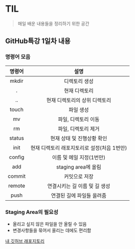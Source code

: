 # TIL
> 매일 배운 내용들을 정리하기 위한 공간

## GitHub특강 1일차 내용
### 명령어 모음
|명령어|설명|
|:---:|:---:|
|mkdir|디렉토리 생성|
|.|현재 디렉토리|
|..|현재 디렉토리의 상위 디렉토리|
|touch|파일 생성|
|mv|파일, 디렉토리 이동|
|rm|파일, 디렉토리 제거|
|status|현재 상태 및 진행상황 확인|
|init|현재 디렉토리 래포지토리로 설정(처음 1번만)|
|config|이름 및 메일 지정(1번만)|
|add|staging area에 올림|
|commit|커밋으로 저장|
|remote|연결시키는 길 이름 및 길 생성|
|push|연결된 길에 파일들 올려줌|

### Staging Area의 필요성
- 올리고 싶지 않은 파일을 안 올릴 수 있음
- 변경사항들을 묶어서 올리는 데에도 편리함

[내 깃허브 래포지토리](https://github.com/Master2H/TIL.git)


